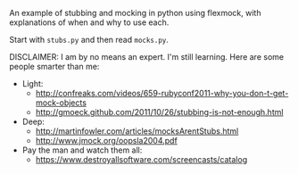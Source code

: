 An example of stubbing and mocking in python using flexmock, with explanations
of when and why to use each.

Start with `stubs.py` and then read `mocks.py`.

DISCLAIMER: I am by no means an expert. I'm still learning. Here are some
people smarter than me:

* Light:
  * <http://confreaks.com/videos/659-rubyconf2011-why-you-don-t-get-mock-objects>
  * <http://gmoeck.github.com/2011/10/26/stubbing-is-not-enough.html>
* Deep:
  * <http://martinfowler.com/articles/mocksArentStubs.html>
  * <http://www.jmock.org/oopsla2004.pdf>
* Pay the man and watch them all:
  * <https://www.destroyallsoftware.com/screencasts/catalog>
